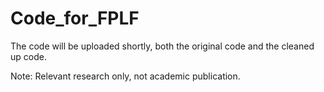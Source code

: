 # Code_for_FPLF

The code will be uploaded shortly, both the original code and the cleaned up code.

Note: Relevant research only, not academic publication.
